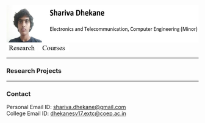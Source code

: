 <img src=me.JPG height="100"/>[<img src = button_without_border/research.JPG width="80">]()
[<img src = button_without_border/courses.JPG width="80">]()

___
### Research Projects
___
### Contact
Personal Email ID: shariva.dhekane@gmail.com <br>
College Email ID: dhekanesv17.extc@coep.ac.in

